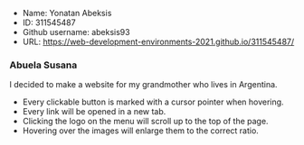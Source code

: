 * Name: Yonatan Abeksis
* ID: 311545487
* Github username: abeksis93
* URL: https://web-development-environments-2021.github.io/311545487/

### Abuela Susana

I decided to make a website for my grandmother who lives in Argentina.

- Every clickable button is marked with a cursor pointer when hovering.
- Every link will be opened in a new tab.
- Clicking the logo on the menu will scroll up to the top of the page.
- Hovering over the images will enlarge them to the correct ratio.
